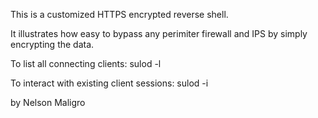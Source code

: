 This is a customized HTTPS encrypted reverse shell.

It illustrates how easy to bypass any perimiter firewall and IPS
by simply encrypting the data.

To list all connecting clients:
	sulod -l

To interact with existing client sessions:
	sulod -i <number>
	

by Nelson Maligro


